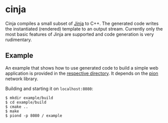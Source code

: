 # cinja

Cinja compiles a small subset of [Jinja](http://jinja.pocoo.org/) to C++. The
generated code writes the instantiated (rendered) template to an output stream.
Currently only the most basic features of Jinja are supported and code
generation is very rudimentary.

## Example

An example that shows how to use generated code to build a simple web
application is provided in the [respective directory](example).  It depends on the
[pion](https://github.com/splunk/pion) network library.

Building and starting it on `localhost:8080`:
```
$ mkdir example/build
$ cd example/build
$ cmake ..
$ make
$ piond -p 8080 / example
```
